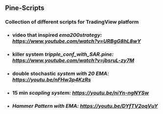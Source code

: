 ## Pine-Scripts

### Collection of different scripts for TradingView platform

* ### video that inspired *ema200strategy: https://www.youtube.com/watch?v=URBgG8hL8wY*

* ### killer system *tripple_conf_with_SAR.pine: https://www.youtube.com/watch?v=jbsruL-zy7M*

* ### double stochastic *system with 20 EMA: https://youtu.be/nFHw3p4KzRs* 

* ### 15 min *scapling system: https://youtu.be/niYn-ngNYSw* 

* ### *Hammer Pattern with EMA: https://youtu.be/DYfTV2oqVuY*

